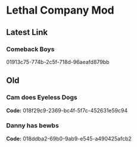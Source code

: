 # Lethal Company Mod
## Latest Link
### Comeback Boys
01913c75-774b-2c5f-718d-96aeafd879bb

## Old
### Cam does Eyeless Dogs 
**Code:** 018f29c9-2369-bc4f-5f7c-452631e59c94
### Danny has bewbs
**Code:** 018ddba2-69b0-9ab9-e545-a490425afcb2
